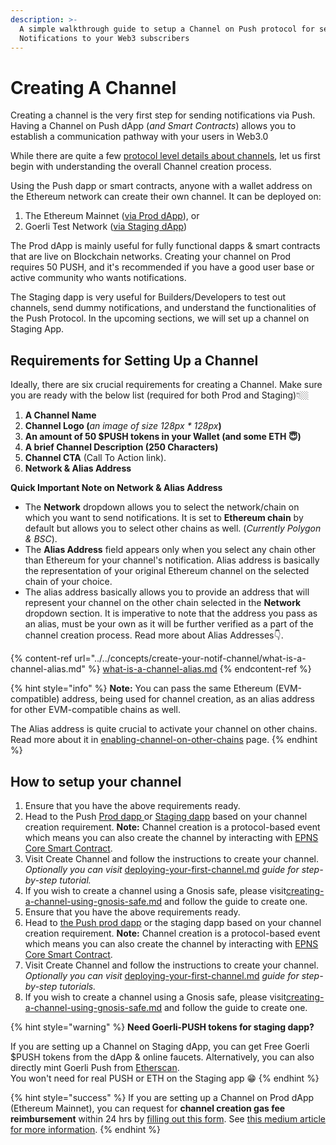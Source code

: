```yaml
---
description: >-
  A simple walkthrough guide to setup a Channel on Push protocol for sending
  Notifications to your Web3 subscribers
---
```


# Creating A Channel



Creating a channel is the very first step for sending notifications via Push. Having a Channel on Push dApp (_and Smart Contracts_) allows you to establish a communication pathway with your users in Web3.0

While there are quite a few [protocol level details about channels](../../developer-tooling/push-smart-contracts/epns-core-contract/channel-creation-process-on-smart-contract.md), let us first begin with understanding the overall Channel creation process.

Using the Push dapp or smart contracts, anyone with a wallet address on the Ethereum network can create their own channel. It can be deployed on:

1. The Ethereum Mainnet ([via Prod dApp](http://app.push.org/)), or
2. Goerli Test Network ([via Staging dApp](https://staging.push.org/))

The Prod dApp is mainly useful for fully functional dapps & smart contracts that are live on Blockchain networks. Creating your channel on Prod requires 50 PUSH, and it's recommended if you have a good user base or active community who wants notifications.

The Staging dapp is very useful for Builders/Developers to test out channels, send dummy notifications, and understand the functionalities of the Push Protocol. In the upcoming sections, we will set up a channel on Staging App.

## Requirements for Setting Up a Channel

Ideally, there are six crucial requirements for creating a Channel. Make sure you are ready with the below list (required for both Prod and Staging)👇🏼

1. **A Channel Name**
2. **Channel Logo (**_an image of size 128px \* 128px_**)**
3. **An amount of 50 $PUSH tokens in your Wallet (**and some ETH :innocent:**)**
4. **A brief Channel Description (**250 Characters**)**
5. **Channel CTA** (Call To Action link).
6. **Network & Alias Address**

**Quick Important Note on Network & Alias Address**

* The **Network** dropdown allows you to select the network/chain on which you want to send notifications. It is set to **Ethereum chain** by default but allows you to select other chains as well. (_Currently Polygon & BSC_).
* The **Alias Address** field appears only when you select any chain other than Ethereum for your channel's notification. Alias address is basically the representation of your original Ethereum channel on the selected chain of your choice.
* The alias address basically allows you to provide an address that will represent your channel on the other chain selected in the **Network** dropdown section. It is imperative to note that the address you pass as an alias, must be your own as it will be further verified as a part of the channel creation process. Read more about Alias Addresses👇.

{% content-ref url="../../concepts/create-your-notif-channel/what-is-a-channel-alias.md" %}
[what-is-a-channel-alias.md](../../concepts/create-your-notif-channel/what-is-a-channel-alias.md)
{% endcontent-ref %}

{% hint style="info" %}
**Note:** You can pass the same Ethereum (EVM-compatible) address, being used for channel creation, as an alias address for other EVM-compatible chains as well.

The Alias address is quite crucial to activate your channel on other chains. Read more about it in [enabling-channel-on-other-chains](enabling-channel-on-other-chains/ "mention") page.
{% endhint %}

## How to setup your channel

1. Ensure that you have the above requirements ready.
2. Head to the Push [Prod dapp ](https://app.push.org/#/channels)or [Staging dapp](https://staging.push.org/#/channels) based on your channel creation requirement. **Note:** Channel creation is a protocol-based event which means you can also create the channel by interacting with [EPNS Core Smart Contract](../../developer-tooling/push-smart-contracts/epns-core-contract/channel-creation-process-on-smart-contract.md).
3. Visit Create Channel and follow the instructions to create your channel. _Optionally you can visit_  [deploying-your-first-channel.md](../examples/deploying-your-first-channel.md "mention") _guide for step-by-step tutorial._
4. If you wish to create a channel using a Gnosis safe, please visit[creating-a-channel-using-gnosis-safe.md](channel-creation-guides/creating-a-channel-using-gnosis-safe.md "mention") and follow the guide to create one.
5. Ensure that you have the above requirements ready.
6. Head to [the Push prod dapp](http://app.push.org/) or the staging dapp based on your channel creation requirement. **Note:** Channel creation is a protocol-based event which means you can also create the channel by interacting with [EPNS Core Smart Contract](../../developer-tooling/push-smart-contracts/epns-core-contract/channel-creation-process-on-smart-contract.md).
7. Visit Create Channel and follow the instructions to create your channel. _Optionally you can visit_  [deploying-your-first-channel.md](../examples/deploying-your-first-channel.md "mention") _guide for step-by-step tutorials._
8. If you wish to create a channel using a Gnosis safe, please visit[creating-a-channel-using-gnosis-safe.md](channel-creation-guides/creating-a-channel-using-gnosis-safe.md "mention") and follow the guide to create one.

{% hint style="warning" %}
**Need Goerli-PUSH tokens for staging dapp?**

If you are setting up a Channel on Staging dApp, you can get Free Goerli $PUSH tokens from the dApp & online faucets. Alternatively, you can also directly mint Goerli Push from [Etherscan](https://goerli.etherscan.io/address/0x2b9bE9259a4F5Ba6344c1b1c07911539642a2D33).\
You won't need for real PUSH or ETH on the Staging app 😁
{% endhint %}

{% hint style="success" %}
If you are setting up a Channel on Prod dApp (Ethereum Mainnet), you can request for **channel creation gas fee reimbursement** within 24 hrs by [filling out this form](https://docs.google.com/forms/d/e/1FAIpQLScNQ2\_mACRQgyIPsr47woE69\_FOds8aLIGupT20QIEUMfgnQw/viewform). See [this medium article for more information](https://medium.com/ethereum-push-notification-service/calling-all-hobbyist-devs-channel-creation-gas-fee-is-now-refundable-6631ccd01baf).
{% endhint %}
